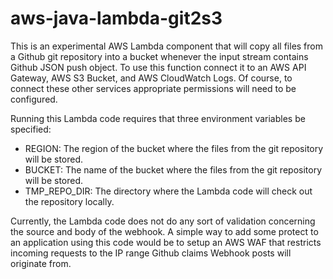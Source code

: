 # aws-java-lambda-git2s3

This is an experimental AWS Lambda component that will copy all files
from a Github git repository into a bucket whenever the input stream
contains Github JSON push object. To use this function connect it to
an AWS API Gateway, AWS S3 Bucket, and AWS CloudWatch Logs. Of course,
to connect these other services appropriate permissions will need to
be configured.

Running this Lambda code requires that three environment variables be
specified:

 - REGION: The region of the bucket where the files from the git
 repository will be stored.
 - BUCKET: The name of the bucket where the files from the git
 repository will be stored.
 - TMP_REPO_DIR: The directory where the Lambda code will check out
 the repository locally.

Currently, the Lambda code does not do any sort of validation
concerning the source and body of the webhook. A simple way to add
some protect to an application using this code would be to setup an
AWS WAF that restricts incoming requests to the IP range Github claims
Webhook posts will originate from.
